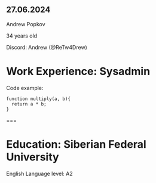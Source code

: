 27.06.2024
---
Andrew Popkov

34 years old

Discord: Andrew (@ReTw4Drew)

Work Experience: Sysadmin
===
Code example:
```
function multiply(a, b){
  return a * b;
}
```
===

Education: Siberian Federal University
===

English Language level: A2